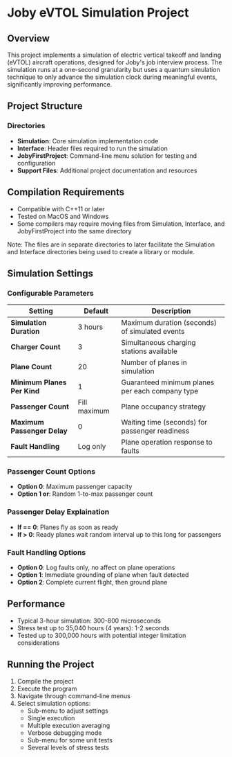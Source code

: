 # Joby eVTOL Simulation Project

## Overview

This project implements a simulation of electric vertical takeoff and landing (eVTOL) aircraft operations, designed for Joby's job interview process. The simulation runs at a one-second granularity but uses a quantum simulation technique to only advance the simulation clock during meaningful events, significantly improving performance.

## Project Structure

### Directories

- **Simulation**: Core simulation implementation code
- **Interface**: Header files required to run the simulation
- **JobyFirstProject**: Command-line menu solution for testing and configuration
- **Support Files**: Additional project documentation and resources

## Compilation Requirements

- Compatible with C++11 or later
- Tested on MacOS and Windows
- Some compilers may require moving files from Simulation, Interface, and JobyFirstProject into the same directory

Note: The files are in separate directories to later facilitate the Simulation and Interface directories being used to create a library or module.

## Simulation Settings

### Configurable Parameters

| Setting | Default | Description |
|---------|---------|-------------|
| **Simulation Duration** | 3 hours | Maximum duration (seconds) of simulated events |
| **Charger Count** | 3 | Simultaneous charging stations available |
| **Plane Count** | 20 | Number of planes in simulation |
| **Minimum Planes Per Kind** | 1 | Guaranteed minimum planes per each company type |
| **Passenger Count** | Fill maximum | Plane occupancy strategy |
| **Maximum Passenger Delay** | 0 | Waiting time (seconds) for passenger readiness |
| **Fault Handling** | Log only | Plane operation response to faults |

### Passenger Count Options
- **Option 0**: Maximum passenger capacity
- **Option 1 or**: Random 1-to-max passenger count

### Passenger Delay Explaination
- **If == 0**: Planes fly as soon as ready
- **If > 0**: Ready planes wait random interval up to this long for passengers


### Fault Handling Options
- **Option 0**: Log faults only, no affect on plane operations
- **Option 1**: Immediate grounding of plane when fault detected
- **Option 2**: Complete current flight, then ground plane

## Performance

- Typical 3-hour simulation: 300-800 microseconds
- Stress test up to 35,040 hours (4 years): 1-2 seconds
- Tested up to 300,000 hours with potential integer limitation considerations

## Running the Project

1. Compile the project
2. Execute the program
3. Navigate through command-line menus
4. Select simulation options:
   - Sub-menu to adjust settings
   - Single execution
   - Multiple execution averaging
   - Verbose debugging mode
   - Sub-menu for some unit tests
   - Several levels of stress tests
